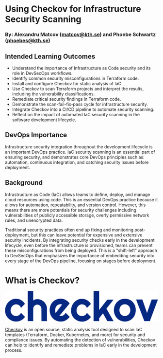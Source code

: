 # Using Checkov for Infrastructure Security Scanning

### By: Alexandru Matcov (matcov@kth.se) and Phoebe Schwartz (phoebes@kth.se)

## Intended Learning Outcomes
- Understand the importance of Infrastructure as Code security and its role in DevSecOps workflows.
- Identify common security misconfigurations in Terraform code.
- Install and configure Checkov for static analysis of IaC.
- Use Checkov to scan Terraform projects and interpret the results, including the vulnerability classifications.
- Remediate critical security findings in Terraform code. 
- Demonstrate the scan-fail-fix-pass cycle for infrastructure security.
- Integrate Checkov into a CI/CD pipeline to automate security scanning. 
- Reflect on the impact of automated IaC security scanning in the software development lifecycle. 

## DevOps Importance
Infrastructure security integration throughout the development lifecycle is an important DevOps practice. IaC security scanning is an essential part of ensuring security, and demonstrates core DevOps principles such as: automation, continuous integration, and catching security issues before deployment. 

## Background

Infrastructure as Code (IaC) allows teams to define, deploy, and manage cloud resources using code. This is an essential DevOps practice because it allows for automation, repeatability, and version control. However, this means there are more potentials for security challenges including vulnerabilities of publicly accessible storage, overly permissive network rules, and unencrypted data. 

Traditional security practices often end up fixing and monitoring post-deployment, but this can leave potential for expensive and extensive security incidents. By integrating security checks early in the development lifecycle, even before the infrastructure is provisioned, teams can prevent these misconfigurations from being deployed. This is a "shift-left" approach to DevSecOps that emphasizes the importance of embedding security into every stage of the DevOps pipeline, focusing on stages before deployment. 

# What is Checkov?

![Checkov Logo](../images/checkov_blue_logo.png)

[Checkov](https://www.checkov.io/) is an open source, static analysis tool designed to scan IaC templates (Terraform, Docker, Kubernetes, and more) for security and compliance issues. By automating the detection of vulnerabilities, Checkov can help to identify and remediate problems in IaC early in the development process. 